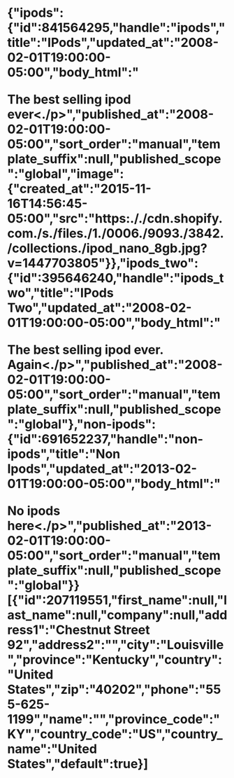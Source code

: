 <html>
<head>
  <meta charset="UTF-8">
  <title>Apple Computers</title>
</head>
<body>
    
  <h1 class="hero__title">
    {"ipods":{"id":841564295,"handle":"ipods","title":"IPods","updated_at":"2008-02-01T19:00:00-05:00","body_html":"<p>The best selling ipod ever<./p>","published_at":"2008-02-01T19:00:00-05:00","sort_order":"manual","template_suffix":null,"published_scope":"global","image":{"created_at":"2015-11-16T14:56:45-05:00","src":"https:././cdn.shopify.com./s./files./1./0006./9093./3842./collections./ipod_nano_8gb.jpg?v=1447703805"}},"ipods_two":{"id":395646240,"handle":"ipods_two","title":"IPods Two","updated_at":"2008-02-01T19:00:00-05:00","body_html":"<p>The best selling ipod ever. Again<./p>","published_at":"2008-02-01T19:00:00-05:00","sort_order":"manual","template_suffix":null,"published_scope":"global"},"non-ipods":{"id":691652237,"handle":"non-ipods","title":"Non Ipods","updated_at":"2013-02-01T19:00:00-05:00","body_html":"<p>No ipods here<./p>","published_at":"2013-02-01T19:00:00-05:00","sort_order":"manual","template_suffix":null,"published_scope":"global"}}
    [{"id":207119551,"first_name":null,"last_name":null,"company":null,"address1":"Chestnut Street 92","address2":"","city":"Louisville","province":"Kentucky","country":"United States","zip":"40202","phone":"555-625-1199","name":"","province_code":"KY","country_code":"US","country_name":"United States","default":true}]
  </h1>

</body>
</html>